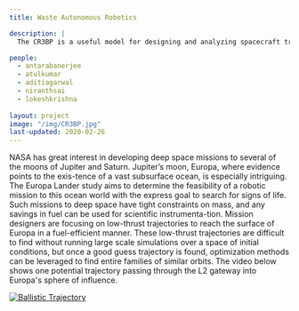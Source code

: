 ```yaml
---
title: Waste Autonomous Robotics

description: |
  The CR3BP is a useful model for designing and analyzing spacecraft trajectories that pass between multiple large bodies. We use optimization techniques to find trajectories that meet mission constraints while being dynamically feasible in the CR3BP.

people:
  - antarabanerjee
  - atulkumar
  - aditiagarwal
  - niranthsai
  - lokeshkrishna
  
layout: project
image: "/img/CR3BP.jpg"
last-updated: 2020-02-26
---
```


NASA has great interest in developing deep space missions to several of the moons of Jupiter and Saturn. Jupiter’s moon, Europa, where evidence points to the exis-tence of a vast subsurface ocean, is especially intriguing. The Europa Lander study aims to determine the feasibility of a robotic mission to this ocean world with the express goal to search for signs of life.  Such missions to deep space have tight constraints on mass, and any savings in fuel can be used for scientific instrumenta-tion. Mission designers are focusing on low-thrust trajectories to reach the surface of Europa in a fuel-efficient manner. These low-thrust trajectories are difficult to find without running large scale simulations over a space of initial conditions, but once a good guess trajectory is found, optimization methods can be leveraged to find entire families of similar orbits. The video below shows one potential trajectory passing through the L2 gateway into Europa's sphere of influence.

[![Ballistic Trajectory](http://img.youtube.com/vi/pA-mpSmuOwg/0.jpg)](https://www.youtube.com/watch?v=pA-mpSmuOwg)
